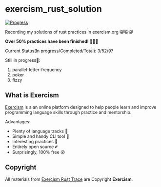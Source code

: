 # exercism_rust_solution

[![Progress](https://img.shields.io/badge/Progress-54%25-brightgreen)]()

Recording my solutions of rust practices in exercism.org 😺😺😺

**Over 50% practices have been finished!** 🥳🥳🥳

Current Status(In progress/Completed/Total): 3/52/97

Still in progress👷:

1. parallel-letter-frequency
2. poker
3. fizzy

## What is Exercism

[Exercism](https://exercism.org/tracks/rust) is a an online platform designed to help people learn and improve programming language skills through practice and mentorship.

Advantages:
- Plenty of language tracks 🎯
- Simple and handy CLI tool 🧰
- Interesting practices 🥰
- Entirely open source 💕
- Surprisingly, 100% free 😮

## Copyright

All materials from [Exercism Rust Trace](https://exercism.org/tracks/rust) are Copyright **Exercism**.
